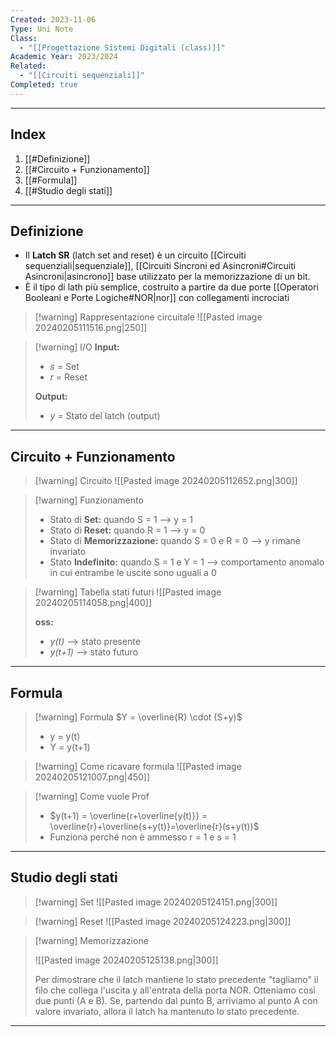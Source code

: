 ```yaml
---
Created: 2023-11-06
Type: Uni Note
Class:
  - "[[Progettazione Sistemi Digitali (class)]]"
Academic Year: 2023/2024
Related:
  - "[[Circuiti sequenziali]]"
Completed: true
---
```

---
## Index
1. [[#Definizione]]
2. [[#Circuito + Funzionamento]]
3. [[#Formula]]
4. [[#Studio degli stati]]

---

## Definizione
- Il **Latch SR** (latch set and reset) è un circuito [[Circuiti sequenziali|sequenziale]], [[Circuiti Sincroni ed Asincroni#Circuiti Asincroni|asincrono]] base utilizzato per la memorizzazione di un bit.
- È il tipo di lath più semplice, costruito a partire da due porte [[Operatori Booleani e Porte Logiche#NOR|nor]] con collegamenti incrociati

>[!warning] Rappresentazione circuitale
>![[Pasted image 20240205111516.png|250]]

>[!warning] I/O
>**Input:**
>- *s* = Set
>- *r* = Reset
>
>**Output:**
>- *y* = Stato del latch (output)

---
## Circuito + Funzionamento

>[!warning] Circuito
>![[Pasted image 20240205112652.png|300]]

>[!warning] Funzionamento
>- Stato di **Set:** quando S = 1 --> y = 1
>- Stato di **Reset:** quando R = 1 --> y = 0
>- Stato di **Memorizzazione:** quando S = 0 e R = 0 --> y rimane invariato
>- Stato **Indefinito:** quando S = 1 e Y = 1 --> comportamento anomalo in cui entrambe le uscite sono uguali a 0

>[!warning] Tabella stati futuri
>![[Pasted image 20240205114058.png|400]]
>
>**oss:**
>- *y(t)* --> stato presente
>- *y(t+1)* --> stato futuro

---
## Formula

>[!warning] Formula
$Y = \overline{R} \cdot (S+y)$
>- y = y(t)
>- Y = y(t+1)
>

>[!warning] Come ricavare formula
>![[Pasted image 20240205121007.png|450]]

>[!warning] Come vuole Prof
> - $y(t+1) = \overline{r+\overline{y(t)}} = \overline{r}+\overline{s+y(t)}=\overline{r}(s+y(t))$
> - Funziona perché  non è ammesso r = 1 e s = 1

---
## Studio degli stati

>[!warning] Set
>![[Pasted image 20240205124151.png|300]]

>[!warning] Reset
>![[Pasted image 20240205124223.png|300]]

>[!warning] Memorizzazione
>
>![[Pasted image 20240205125138.png|300]]
>
>Per dimostrare che il latch mantiene lo stato precedente "tagliamo" il filo che collega l'uscita y all'entrata della porta NOR. Otteniamo così due punti (A e B). Se, partendo dal punto B, arriviamo al punto A con valore invariato, allora il latch ha
>mantenuto lo stato precedente.

---